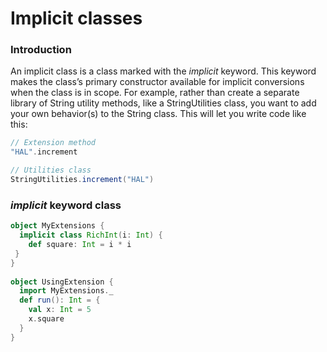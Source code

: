 
# Implicit classes
### Introduction
An implicit class is a class marked with the _implicit_ keyword. This keyword makes the class’s primary constructor available for implicit conversions when the class is in scope. For example, rather than create a separate library of String utility methods, like a StringUtilities class, you want to add your own behavior(s) to the String class. This will let you write code like this:
```scala
// Extension method
"HAL".increment

// Utilities class
StringUtilities.increment("HAL")
```

### _implicit_ keyword class 

```scala
object MyExtensions {
  implicit class RichInt(i: Int) {
    def square: Int = i * i
 }
}
 
object UsingExtension {
  import MyExtensions._
  def run(): Int = {
    val x: Int = 5
    x.square
  }
}
```
